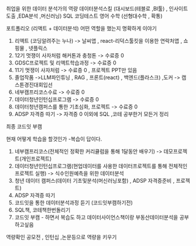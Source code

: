 
취업을 위한 데이터 분석가의 역량
데이터분석스킬 (대시보드(테블로 ,BI툴) , 인사이트도출 ,EDA분석 ,머신러닝)
SQL
코딩테스트
영어
수학 (선형대수학 , 확통)



포트폴리오 (리액트 + 데이터분석) 어떤 역할을 했는지 명확하게 이야기
1. 리액트 (코딩알려주는 누나) -> 날씨앱 , react-리덕스툴킷을 이용한 연락처앱 , 쇼핑물 ,  넷플릭스
2. 12기 멋쟁이 사자처럼 해커톤과 충청톤 -> 수료증 0 
3. GDSC프로젝트 및 리액트학습과정 -> 수료증 0
4. 11기 멋쟁이 사자처럼  -> 수료증 0 , 프로젝트 PPT만 있음
5. 졸업작품 ->LLM파인튜닝 ,  RAG , 프론트(react) , 백엔드(플라스크) ,도커 -> 캡스톤경진대회입선
6. 네부캠프리코스수료 -> 수료증 0
7. 데이터청년인턴십프로그램 -> 수료증 0 
8. 데이터청년캠퍼스를 통한 기초심화, 프로젝트 -> 수료증 0
9. ADSP 자격증 따기 -> 자격증 0
이외에 SQL ,코테 공부한거 
모든거 정리 


최종 코드잇 부캠


현재 어떻게 학습을 할것인가 -복습이 답이다. 
1. 네부캠프리코스(전체적인 정확한 커리큘럼을 통해 1달동안 배우기) -> 데모프로젝트(개인프로젝트)
2. 데이터청년인턴십프로그램(현업데이터를 사용한 데이터프로젝트를 통해 전체적인 프로젝트 실행) -> 식수인원예측을 위한 데이터분석 
3. 청년 데이터 캠퍼스(데이터 기초및분석(머신러닝포함) , ADSP 자격증준비 , 프로젝트)
4. ADSP 자격증 따기 
5. 코드잇을 통한 데이터분석과정 듣기 (코드잇부캠하기전)
6. SQL책, 코테책한번돌리기 
7. 코드잇 부캠 - 하면서 복습도 하고 데이터사이언스책이랑 부동산데이터분석을 공부하고싶음

역량확인
공모전 , 인턴십 ,논문등으로 역량을 키우기 